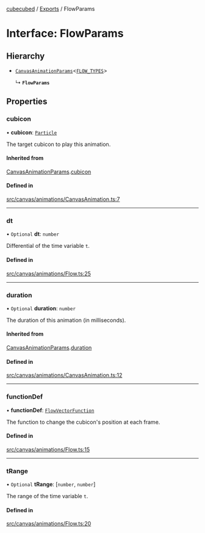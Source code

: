 [cubecubed](/reference/README.md) / [Exports](/reference/modules.md) / FlowParams

# Interface: FlowParams

## Hierarchy

- [`CanvasAnimationParams`](/reference/interfaces/CanvasAnimationParams.md)<[`FLOW_TYPES`](/reference/types/FLOW_TYPES.md)\>

  ↳ **`FlowParams`**

## Properties

### cubicon

• **cubicon**: [`Particle`](/reference/classes/Particle.md)

The target cubicon to play this animation.

#### Inherited from

[CanvasAnimationParams](/reference/interfaces/CanvasAnimationParams.md).[cubicon](/reference/interfaces/CanvasAnimationParams.md#cubicon)

#### Defined in

[src/canvas/animations/CanvasAnimation.ts:7](https://github.com/imaphatduc/cubecubed/blob/f64863c/src/canvas/animations/CanvasAnimation.ts#L7)

___

### dt

• `Optional` **dt**: `number`

Differential of the time variable `t`.

#### Defined in

[src/canvas/animations/Flow.ts:25](https://github.com/imaphatduc/cubecubed/blob/f64863c/src/canvas/animations/Flow.ts#L25)

___

### duration

• `Optional` **duration**: `number`

The duration of this animation (in milliseconds).

#### Inherited from

[CanvasAnimationParams](/reference/interfaces/CanvasAnimationParams.md).[duration](/reference/interfaces/CanvasAnimationParams.md#duration)

#### Defined in

[src/canvas/animations/CanvasAnimation.ts:12](https://github.com/imaphatduc/cubecubed/blob/f64863c/src/canvas/animations/CanvasAnimation.ts#L12)

___

### functionDef

• **functionDef**: [`FlowVectorFunction`](/reference/types/FlowVectorFunction.md)

The function to change the cubicon's position at each frame.

#### Defined in

[src/canvas/animations/Flow.ts:15](https://github.com/imaphatduc/cubecubed/blob/f64863c/src/canvas/animations/Flow.ts#L15)

___

### tRange

• `Optional` **tRange**: [`number`, `number`]

The range of the time variable `t`.

#### Defined in

[src/canvas/animations/Flow.ts:20](https://github.com/imaphatduc/cubecubed/blob/f64863c/src/canvas/animations/Flow.ts#L20)
